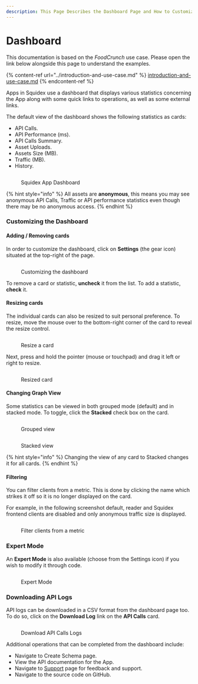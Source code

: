 ```yaml
---
description: This Page Describes the Dashboard Page and How to Customize it
---
```


# Dashboard

This documentation is based on the _FoodCrunch_ use case. Please open the link below alongside this page to understand the examples.

{% content-ref url="../introduction-and-use-case.md" %}
[introduction-and-use-case.md](../introduction-and-use-case.md)
{% endcontent-ref %}

Apps in Squidex use a dashboard that displays various statistics concerning the App along with some quick links to operations, as well as some external links.

The default view of the dashboard shows the following statistics as cards:

* API Calls.
* API Performance (ms).
* API Calls Summary.
* Asset Uploads.
* Assets Size (MB).
* Traffic (MB).
* History.

<figure><img src="../../.gitbook/assets/2023-03-10_00-46.png" alt=""><figcaption><p>Squidex App Dashboard</p></figcaption></figure>

{% hint style="info" %}
All assets are **anonymous**, this means you may see anonymous API Calls, Traffic or API performance statistics even though there may be no anonymous access.
{% endhint %}

### Customizing the Dashboard

#### Adding / Removing cards

In order to customize the dashboard, click on **Settings** (the gear icon) situated at the top-right of the page.

<figure><img src="../../.gitbook/assets/2023-03-10_00-48.png" alt=""><figcaption><p>Customizing the dashboard</p></figcaption></figure>

To remove a card or statistic, **uncheck** it from the list. To add a statistic, **check** it.

#### Resizing cards

The individual cards can also be resized to suit personal preference. To resize, move the mouse over to the bottom-right corner of the card to reveal the resize control.&#x20;

<figure><img src="../../.gitbook/assets/2023-03-08_19-21.png" alt=""><figcaption><p>Resize a card</p></figcaption></figure>

Next, press and hold the pointer (mouse or touchpad) and drag it left or right to resize.

<figure><img src="../../.gitbook/assets/2023-03-08_19-24.png" alt=""><figcaption><p>Resized card</p></figcaption></figure>

#### Changing Graph View&#x20;

Some statistics can be viewed in both grouped mode (default) and in stacked mode. To toggle, click the **Stacked** check box on the card.&#x20;

<div>

<figure><img src="../../.gitbook/assets/2023-03-10_00-59.png" alt=""><figcaption><p>Grouped view</p></figcaption></figure>

 

<figure><img src="../../.gitbook/assets/2023-03-10_00-59_1.png" alt=""><figcaption><p>Stacked view</p></figcaption></figure>

</div>

{% hint style="info" %}
Changing the view of any card to Stacked changes it for all cards.
{% endhint %}

#### Filtering

You can filter clients from a metric. This is done by clicking the name which strikes it off so it is no longer displayed on the card.&#x20;

For example, in the following screenshot default, reader and Squidex frontend clients are disabled and only anonymous traffic size is displayed.

<figure><img src="../../.gitbook/assets/2023-03-10_01-34.png" alt=""><figcaption><p>Filter clients from a metric</p></figcaption></figure>

### Expert Mode

An **Expert Mode** is also available (choose from the Settings icon) if you wish to modify it through code.

<figure><img src="../../.gitbook/assets/2023-03-08_19-29.png" alt=""><figcaption><p>Expert Mode</p></figcaption></figure>

### Downloading API Logs

API logs can be downloaded in a CSV format from the dashboard page too. To do so, click on the **Download Log** link on the **API Calls** card.&#x20;

<figure><img src="../../.gitbook/assets/2023-03-10_00-52.png" alt=""><figcaption><p>Download API Calls Logs</p></figcaption></figure>

Additional operations that can be completed from the dashboard include:

* Navigate to Create Schema page.&#x20;
* View the API documentation for the App.
* Navigate to [Support](https://support.squidex.io/) page for feedback and support.
* Navigate to the source code on GitHub.
